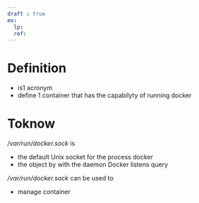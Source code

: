 ```yaml
---
draft : true
mx:  
  lp:
  ref:
---
```


# Definition
- is1 acronym
- define 1 container that has the capabilyty of running docker

# Toknow
*/var/run/docker.sock* is 
  - the default Unix socket for the process docker
  - the object by with the daemon Docker listens query

*/var/run/docker.sock* can be used to
  - manage container
